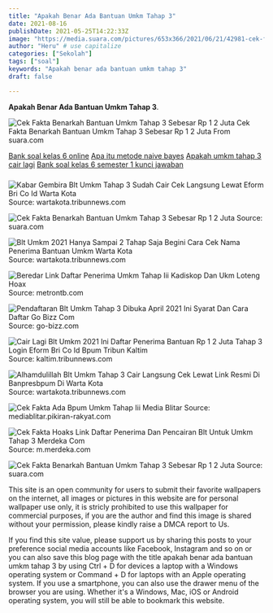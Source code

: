```yaml
---
title: "Apakah Benar Ada Bantuan Umkm Tahap 3"
date: 2021-08-16
publishDate: 2021-05-25T14:22:33Z
image: "https://media.suara.com/pictures/653x366/2021/06/21/42981-cek-fakta-benarkah-bantuan-umkm-tahap-3-sebesar-rp-12-juta.jpg"
author: "Heru" # use capitalize
categories: ["Sekolah"]
tags: ["soal"]
keywords: "Apakah benar ada bantuan umkm tahap 3"
draft: false

---
```

<script type='text/javascript' src='//pl15944992.alternativecpmgate.com/6c/6f/d6/6c6fd630211742b4db132bd23b46b946.js'></script>
<script type='text/javascript' src='//pl15944975.alternativecpmgate.com/86/71/9a/86719ae0c65e9b2f7eb2905a08638c06.js'></script>
**Apakah Benar Ada Bantuan Umkm Tahap 3**. 

![Cek Fakta Benarkah Bantuan Umkm Tahap 3 Sebesar Rp 1 2 Juta](https://media.suara.com/pictures/653x366/2021/06/21/42981-cek-fakta-benarkah-bantuan-umkm-tahap-3-sebesar-rp-12-juta.jpg "Cek Fakta Benarkah Bantuan Umkm Tahap 3 Sebesar Rp 1 2 Juta")
Cek Fakta Benarkah Bantuan Umkm Tahap 3 Sebesar Rp 1 2 Juta From suara.com

[Bank soal kelas 6 online](/bank-soal-kelas-6-online/)
[Apa itu metode naive bayes](/apa-itu-metode-naive-bayes/)
[Apakah umkm tahap 3 cair lagi](/apakah-umkm-tahap-3-cair-lagi/)
[Bank soal kelas 6 semester 1 kunci jawaban](/bank-soal-kelas-6-semester-1-kunci-jawaban/)



### 

 


![Kabar Gembira Blt Umkm Tahap 3 Sudah Cair Cek Langsung Lewat Eform Bri Co Id Warta Kota](https://cdn-2.tstatic.net/wartakota/foto/bank/images/cek-penerima-blt-umkm-tahap-3-yang-sudah-cair-lewat-eformbri.jpg "Kabar Gembira Blt Umkm Tahap 3 Sudah Cair Cek Langsung Lewat Eform Bri Co Id Warta Kota")
Source: wartakota.tribunnews.com

 

![Cek Fakta Benarkah Bantuan Umkm Tahap 3 Sebesar Rp 1 2 Juta](https://media.suara.com/pictures/original/2021/06/21/91652-cek-fakta-benarkah-bantuan-umkm-tahap-3-sebesar-rp-12-juta.jpg "Cek Fakta Benarkah Bantuan Umkm Tahap 3 Sebesar Rp 1 2 Juta")
Source: suara.com

 

![Blt Umkm 2021 Hanya Sampai 2 Tahap Saja Begini Cara Cek Nama Penerima Bantuan Umkm Warta Kota](https://cdn-2.tstatic.net/wartakota/foto/bank/images/link-e-form-bri-untuk-cairkan-blt-umkm-tahap-3.jpg "Blt Umkm 2021 Hanya Sampai 2 Tahap Saja Begini Cara Cek Nama Penerima Bantuan Umkm Warta Kota")
Source: wartakota.tribunnews.com

 

![Beredar Link Daftar Penerima Umkm Tahap Iii Kadiskop Dan Ukm Loteng Hoax](https://metrontb.com/wp-content/uploads/2021/06/WhatsApp-Image-2021-06-09-at-10.50.00-1.jpeg "Beredar Link Daftar Penerima Umkm Tahap Iii Kadiskop Dan Ukm Loteng Hoax")
Source: metrontb.com

 

![Pendaftaran Blt Umkm Tahap 3 Dibuka April 2021 Ini Syarat Dan Cara Daftar Go Bizz Com](https://1.bp.blogspot.com/-FdlAXtcGKsk/X-mDdsXY44I/AAAAAAAABlM/Q4Ac4c_sP_cInA0KiA_5xdtPfrptD6zpACLcBGAsYHQ/s472/Pendaftaran%2BBLT%2BUMKM%2BTahap%2B3.png "Pendaftaran Blt Umkm Tahap 3 Dibuka April 2021 Ini Syarat Dan Cara Daftar Go Bizz Com")
Source: go-bizz.com

 

![Cair Lagi Blt Umkm 2021 Ini Daftar Penerima Bantuan Rp 1 2 Juta Tahap 3 Login Eform Bri Co Id Bpum Tribun Kaltim](https://cdn-2.tstatic.net/kaltim/foto/bank/images/cek-pencairan-bpum-daftar-penerima-blt-umkm-login-via-eformbricoidbpum-atau-banpresbpumid.jpg "Cair Lagi Blt Umkm 2021 Ini Daftar Penerima Bantuan Rp 1 2 Juta Tahap 3 Login Eform Bri Co Id Bpum Tribun Kaltim")
Source: kaltim.tribunnews.com

 

![Alhamdulillah Blt Umkm Tahap 3 Cair Langsung Cek Lewat Link Resmi Di Banpresbpum Di Warta Kota](https://cdn-2.tstatic.net/wartakota/foto/bank/images/blt-umkm-tahap-3-sudah-cair22.jpg "Alhamdulillah Blt Umkm Tahap 3 Cair Langsung Cek Lewat Link Resmi Di Banpresbpum Di Warta Kota")
Source: wartakota.tribunnews.com

 

![Cek Fakta Ada Bpum Umkm Tahap Iii Media Blitar](https://assets.pikiran-rakyat.com/crop/0x0:0x0/x/photo/2020/10/20/358518783.jpeg "Cek Fakta Ada Bpum Umkm Tahap Iii Media Blitar")
Source: mediablitar.pikiran-rakyat.com

 

![Cek Fakta Hoaks Link Daftar Penerima Dan Pencairan Blt Untuk Umkm Tahap 3 Merdeka Com](https://cdns.klimg.com/merdeka.com/i/w/news/2021/05/24/1310679/content_images/670x335/20210524184627-1-hoaks-link-daftar-penerima-dan-pencairan-blt-untuk-umkm-tahap-3-001-lia-harahap.jpg "Cek Fakta Hoaks Link Daftar Penerima Dan Pencairan Blt Untuk Umkm Tahap 3 Merdeka Com")
Source: m.merdeka.com

 

![Cek Fakta Benarkah Bantuan Umkm Tahap 3 Sebesar Rp 1 2 Juta](https://media.suara.com/pictures/653x366/2021/06/21/42981-cek-fakta-benarkah-bantuan-umkm-tahap-3-sebesar-rp-12-juta.jpg "Cek Fakta Benarkah Bantuan Umkm Tahap 3 Sebesar Rp 1 2 Juta")
Source: suara.com

 

This site is an open community for users to submit their favorite wallpapers on the internet, all images or pictures in this website are for personal wallpaper use only, it is stricly prohibited to use this wallpaper for commercial purposes, if you are the author and find this image is shared without your permission, please kindly raise a DMCA report to Us.

If you find this site value, please support us by sharing this posts to your preference social media accounts like Facebook, Instagram and so on or you can also save this blog page with the title apakah benar ada bantuan umkm tahap 3 by using Ctrl + D for devices a laptop with a Windows operating system or Command + D for laptops with an Apple operating system. If you use a smartphone, you can also use the drawer menu of the browser you are using. Whether it's a Windows, Mac, iOS or Android operating system, you will still be able to bookmark this website.
